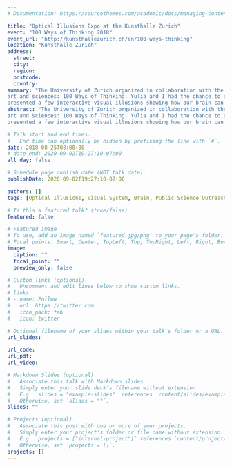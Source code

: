 ```yaml
---
# Documentation: https://sourcethemes.com/academic/docs/managing-content/

title: "Optical Illusions Expo at the Kunsthalle Zurich"
event: "100 Ways of Thinking 2018"
event_url: "http://kunsthallezurich.ch/en/100-ways-thinking"
location: "Kunsthalle Zurich"
address:
  street:
  city:
  region:
  postcode:
  country:
summary: "The University of Zurich organized in collaboration with the Kunsthalle and a few labs an exhibition between 
art and sciences: 100 Ways of Thinking. Yulia and I had the chance to participate to this nicely organized event: We
presented a few interactive visual illusions showing how our brain can trick us!"
abstract: "The University of Zurich organized in collaboration with the Kunsthalle and a few labs an exhibition between 
art and sciences: 100 Ways of Thinking. Yulia and I had the chance to participate to this nicely organized event: We
presented a few interactive visual illusions showing how our brain can trick us!"

# Talk start and end times.
#   End time can optionally be hidden by prefixing the line with `#`.
date: 2018-08-25T08:00:00
# date_end: 2020-09-02T19:27:10-07:00
all_day: false

# Schedule page publish date (NOT talk date).
publishDate: 2020-09-02T19:27:10-07:00

authors: []
tags: [Optical Illusions, Visual System, Brain, Public Science Outreach]

# Is this a featured talk? (true/false)
featured: false 

# Featured image
# To use, add an image named `featured.jpg/png` to your page's folder. 
# Focal points: Smart, Center, TopLeft, Top, TopRight, Left, Right, BottomLeft, Bottom, BottomRight.
image:
  caption: ""
  focal_point: ""
  preview_only: false

# Custom links (optional).
#   Uncomment and edit lines below to show custom links.
# links:
# - name: Follow
#   url: https://twitter.com
#   icon_pack: fab
#   icon: twitter

# Optional filename of your slides within your talk's folder or a URL.
url_slides:

url_code:
url_pdf:
url_video:

# Markdown Slides (optional).
#   Associate this talk with Markdown slides.
#   Simply enter your slide deck's filename without extension.
#   E.g. `slides = "example-slides"` references `content/slides/example-slides.md`.
#   Otherwise, set `slides = ""`.
slides: ""

# Projects (optional).
#   Associate this post with one or more of your projects.
#   Simply enter your project's folder or file name without extension.
#   E.g. `projects = ["internal-project"]` references `content/project/deep-learning/index.md`.
#   Otherwise, set `projects = []`.
projects: []
---
```

